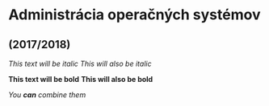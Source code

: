 # Administrácia operačných systémov
## (2017/2018)


*This text will be italic*
_This will also be italic_

**This text will be bold**
__This will also be bold__

_You **can** combine them_
